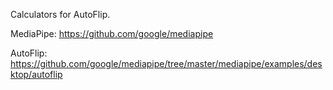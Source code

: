 Calculators for AutoFlip.

MediaPipe: https://github.com/google/mediapipe

AutoFlip: https://github.com/google/mediapipe/tree/master/mediapipe/examples/desktop/autoflip
